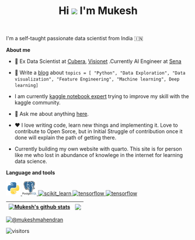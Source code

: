 <h1 align="center">Hi <img src="https://raw.githubusercontent.com/iampavangandhi/iampavangandhi/master/gifs/Hi.gif" width="30px"> I'm Mukesh</h1>
<br />

I'm a self-taught passionate data scientist from India 🇮🇳

**About me**

- 💼 Ex Data Scientist at [Cubera](https://cubera.co/), [Visionet](https://www.visionet.com/) .Currently AI Engineer at [Sena](https://sena.services/)
 
- 📝  Write a [blog](https://datasherlock.blogspot.com/) about  ``` topics = [ "Python", "Data Exploration", "Data visualization", "Feature Engineering", "Machine learning", Deep learning] ```
  
- I am currently [kaggle notebook expert](https://www.kaggle.com/mukeshrajm) trying to improve my skill with the kaggle community.
  
- 💬 Ask me about anything [here](https://github.com/MUKESHRAJMAHENDRAN/MUKESHRAJMAHENDRAN/issues).
  
-  ❤️ I love writing code, learn new things and implementing it. Love to contribute to Open Sorce, but in Initial Struggle of contribution once it done will explain the path of getting there.
  
-  Currently building my own website with quarto. This site is for person like me who lost in abundance of knowlege in the internet for learning data science.

**Language and tools**
</p>
<a href="https://www.python.org" target="_blank" rel="noreferrer"> <img src="https://raw.githubusercontent.com/devicons/devicon/master/icons/python/python-original.svg" alt="python" width="40" height="40"/> </a>
<a href="https://www.postgresql.org" target="_blank" rel="noreferrer"> <img src="https://raw.githubusercontent.com/devicons/devicon/master/icons/postgresql/postgresql-original-wordmark.svg" alt="postgresql" width="40" height="40"/> </a> 
<a href="https://scikit-learn.org/" target="_blank" rel="noreferrer"> <img src="https://upload.wikimedia.org/wikipedia/commons/0/05/Scikit_learn_logo_small.svg" alt="scikit_learn" width="40" height="40"/> </a> 
</a> <a href="https://www.tensorflow.org" target="_blank" rel="noreferrer"> <img src="https://www.vectorlogo.zone/logos/tensorflow/tensorflow-icon.svg" alt="tensorflow" width="40" height="40"/> </a>
</a> <a href="https://www.pytorch.org" target="_blank" rel="noreferrer"> <img src="https://www.vectorlogo.zone/logos/pytorch/pytorch-icon.svg" alt="tensorflow" width="40" height="40"/> </a>
</p>

| <a href="https://github.com/MUKESHRAJMAHENDRAN/github-readme-stats"><img align="center" src="https://github-readme-stats.vercel.app/api?username=MUKESHRAJMAHENDRAN&show_icons=true&include_all_commits=true&theme=buefy&hide_border=true" alt="Mukesh's github stats" /></a> | <a href="https://github.com/MUKESHRAJMAHENDRAN/github-readme-stats"><img align="center" src="https://github-readme-stats.vercel.app/api/top-langs/?username=MUKESHRAJMAHENDRAN&layout=compact&theme=buefy&hide_border=true" /></a> |
| ------------- | ------------- |
<p align="left"> <a href="https://twitter.com/@mukeshmahendran" target="blank"><img src="https://img.shields.io/twitter/follow/mukeshmahendran?logo=twitter&style=for-the-badge" alt="@mukeshmahendran" /></a> </p>

 ![visitors](https://visitor-badge.laobi.icu/badge?page_id=MUKESHRAJMAHENDRAN.MUKESHRAJMAHENDRAN)

